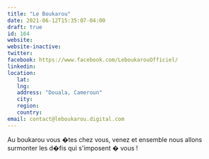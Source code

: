 ```yaml
---
title: "Le Boukarou"
date: 2021-06-12T15:35:07-04:00
draft: true
id: 164
website: 
website-inactive: 
twitter: 
facebook: https://www.facebook.com/LeboukarouOfficiel/
linkedin: 
location: 
   lat: 
   lng: 
   address: "Douala, Cameroun"
   city: 
   region: 
   country: 
email: contact@leboukarou.digital.com
---
```

Au boukarou vous �tes chez vous, venez et ensemble nous allons surmonter les d�fis qui s'imposent � vous !
